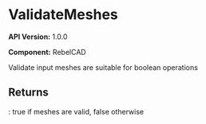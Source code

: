 # ValidateMeshes

**API Version:** 1.0.0

**Component:** RebelCAD

Validate input meshes are suitable for boolean operations

## Returns

: true if meshes are valid, false otherwise

